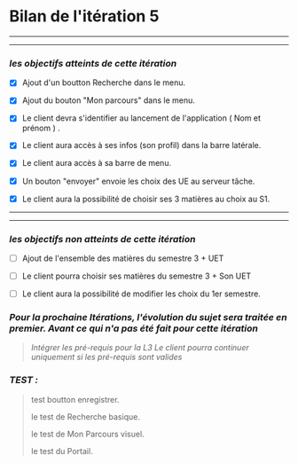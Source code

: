 # Bilan de l'itération 5

---
---
 ### *les objectifs atteints de cette itération*
 
  * [x] Ajout d'un boutton Recherche dans le menu.
>
  * [x] Ajout du bouton "Mon parcours" dans le menu.
>
  * [x] Le client devra s'identifier au lancement de l'application ( Nom et prénom ) .
>
  * [x] Le client aura accès à ses infos (son profil) dans la barre latérale.
>
  * [x] Le client aura accès à sa barre de menu.
>
  * [x] Un bouton "envoyer" envoie les choix des UE au serveur tâche.
>
  * [x] Le client aura la possibilité de choisir ses 3 matières au choix au S1.
>


---
---
  ### *les objectifs non atteints de cette itération*
>
  * [ ] Ajout de l'ensemble des matières du semestre 3 + UET
>
  * [ ] Le client pourra choisir ses matières du semestre 3 + Son UET
>
  * [ ] Le client aura la possibilité de modifier les choix du 1er semestre.
  
  
### *Pour la prochaine Itérations, l'évolution du sujet sera traitée en premier. Avant ce qui n'a pas été fait pour cette itération*
> *Intégrer les pré-requis pour la L3*
> *Le client pourra continuer uniquement si les pré-requis sont valides*


### *TEST :*
> test boutton enregistrer.
>
> le test de Recherche basique.
>
> le test de Mon Parcours visuel.
>
> le test du Portail.

